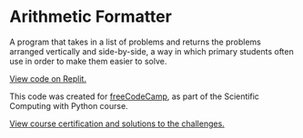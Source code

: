 # Arithmetic Formatter

A program that takes in a list of problems and returns the problems arranged vertically and side-by-side, a way in which primary students often use in order to make them easier to solve.

[View code on Replit.](https://replit.com/@SA907/FCC-Arithmetic-Formatter#arithmetic_arranger.py)

This code was created for [freeCodeCamp](https://www.freecodecamp.org/), as part of the Scientific Computing with Python course.

[View course certification and solutions to the challenges.](https://www.freecodecamp.org/certification/SA9102/scientific-computing-with-python-v7)
